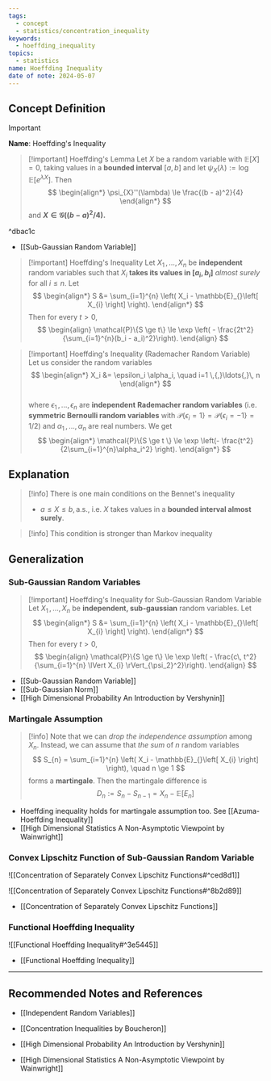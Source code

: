 ```yaml
---
tags:
  - concept
  - statistics/concentration_inequality
keywords:
  - hoeffding_inequality
topics:
  - statistics
name: Hoeffding Inequality
date of note: 2024-05-07
---
```


## Concept Definition

>[!important]
>**Name**: Hoeffding's Inequality

>[!important] Hoeffding's Lemma
>Let $X$ be a random variable with $\mathbb{E}_{}\left[ X \right] = 0$, taking values in a **bounded interval** $[a, b]$ and let $\psi_{X}(\lambda) := \log \mathbb{E}_{}\left[ e^{\lambda X} \right]$. Then
>$$
> \begin{align*}
> \psi_{X}''(\lambda) \le \frac{(b - a)^2}{4}
> \end{align*}
> $$
> and **$X \in \mathcal{G}((b - a)^2/4)$.**

^dbac1c

- [[Sub-Gaussian Random Variable]]


>[!important] Hoeffding's Inequality
>Let $X_1 \,{,}\ldots{,}\, X_n$ be **independent** random variables such that $X_i$ **takes its values in $[a_i, b_i]$** *almost surely* for all $i \le n$. Let
>$$
> \begin{align*}
> S &= \sum_{i=1}^{n} \left( X_i - \mathbb{E}_{}\left[ X_{i} \right] \right).
> \end{align*}
>$$ 
>Then for every $t > 0$,
>$$
>\begin{align}
> \mathcal{P}\{S \ge  t\} \le \exp \left( - \frac{2t^2}{\sum_{i=1}^{n}(b_i - a_i)^2}\right). 
>\end{align}
>$$ 



>[!important] Hoeffding's Inequality (Rademacher Random Variable)
>Let us consider the random variables 
>$$
> \begin{align*}
> X_i &= \epsilon_i \alpha_i, \quad i=1 \,{,}\ldots{,}\, n 
> \end{align*}
>$$  
>where $\epsilon_1 \,{,}\ldots{,}\, \epsilon_n$ are **independent** **Rademacher random variables** (i.e. **symmetric Bernoulli random variables** with $\mathcal{P}\{\epsilon_i = 1\} = \mathcal{P}\{\epsilon_i = -1\} = 1/2$) and $\alpha_1 \,{,}\ldots{,}\, \alpha_n$ are real numbers.  We get
>$$
> \begin{align*}
> \mathcal{P}\{S \ge  t \} \le \exp \left(- \frac{t^2}{2\sum_{i=1}^{n}\alpha_i^2} \right).
> \end{align*}
>$$ 


## Explanation

>[!info]
>There is one main conditions on the Bennet's inequality
>- $a\le X \le b, \text{a.s.}$, i.e. $X$ takes values in a **bounded interval almost surely**.

> [!info]
>This condition is stronger than Markov inequality


## Generalization

### Sub-Gaussian Random Variables

>[!important]  Hoeffding's Inequality for Sub-Gaussian Random Variable
>Let $X_1 \,{,}\ldots{,}\, X_n$ be **independent, sub-gaussian** random variables. Let
>$$
> \begin{align*}
> S &= \sum_{i=1}^{n} \left( X_i - \mathbb{E}_{}\left[ X_{i} \right] \right).
> \end{align*}
>$$ 
>Then for every $t > 0$,
>$$
>\begin{align}
> \mathcal{P}\{S \ge  t\} \le \exp \left( - \frac{c\, t^2}{\sum_{i=1}^{n} \lVert X_{i} \rVert_{\psi_2}^2}\right). 
>\end{align}
>$$ 

- [[Sub-Gaussian Random Variable]]
- [[Sub-Gaussian Norm]]
- [[High Dimensional Probability An Introduction by Vershynin]]

### Martingale Assumption

>[!info]
>Note that  we can *drop the independence assumption* among $X_{n}$. Instead, we can assume that *the sum* of $n$ random variables 
>$$
>S_{n} = \sum_{i=1}^{n} \left( X_i - \mathbb{E}_{}\left[ X_{i} \right] \right), \quad  n \ge 1
>$$
>forms a **martingale**. Then the martingale difference is 
>$$
>D_{n}:= S_{n} - S_{n-1} = X_{n} - \mathbb{E}\left[ E_{n} \right]
>$$

- Hoeffding inequality holds for martingale assumption too. See [[Azuma-Hoeffding Inequality]]
- [[High Dimensional Statistics A Non-Asymptotic Viewpoint by Wainwright]]

### Convex Lipschitz Function of Sub-Gaussian Random Variable

![[Concentration of Separately Convex Lipschitz Functions#^ced8d1]]

![[Concentration of Separately Convex Lipschitz Functions#^8b2d89]]

- [[Concentration of Separately Convex Lipschitz Functions]]

### Functional Hoeffding Inequality

![[Functional Hoeffding Inequality#^3e5445]]

- [[Functional Hoeffding Inequality]]





-----------
##  Recommended Notes and References

- [[Independent Random Variables]]

- [[Concentration Inequalities by Boucheron]]
- [[High Dimensional Probability An Introduction by Vershynin]]
- [[High Dimensional Statistics A Non-Asymptotic Viewpoint by Wainwright]]